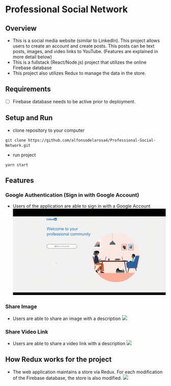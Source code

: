 # Professional Social Network

## Overview
- This is a social media website (similar to LinkedIn). This project allows users to create an account and create posts. This posts can be text posts, images, and video links to YouTube. (Features are explained in more detail below)
- This is a fullstack (React/Node.js) project that utilizes the online Firebase database
- This project also utilizes Redux to manage the data in the store.

## Requirements
- [ ] Firebase database needs to be active prior to deployment.

## Setup and Run
- clone repository to your computer
```
git clone https://github.com/alfonsodelarosa4/Professional-Social-Network.git
```
- run project
```
yarn start
```

## Features

### Google Authentication (Sign in with Google Account)
- Users of the application are able to sign in with a Google Account
![](https://github.com/alfonsodelarosa4/Professional-Social-Network/blob/main/demo_gifs/Google%20Auth.gif)

### Share Image
- Users are able to share an image with a description
![](https://github.com/alfonsodelarosa4/Professional-Social-Network/blob/main/demo_gifs/Share%20Image.gif)

### Share Video Link
- Users are able to share a video link with a description
![](https://github.com/alfonsodelarosa4/Professional-Social-Network/blob/main/demo_gifs/Share%20Video%20Link.gif)

## How Redux works for the project
- The web application maintains a store via Redux. For each modification of the Firebase database, the store is also modified.
![](https://d33wubrfki0l68.cloudfront.net/01cc198232551a7e180f4e9e327b5ab22d9d14e7/b33f4/assets/images/reduxdataflowdiagram-49fa8c3968371d9ef6f2a1486bd40a26.gif)

